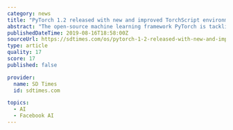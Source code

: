```yaml
---
category: news
title: "PyTorch 1.2 released with new and improved TorchScript environment"
abstract: "The open-source machine learning framework PyTorch is tackling production usage in its latest release. PyTorch 1.2 features an update to the TorchScript environment. TorchScript enables users to ..."
publishedDateTime: 2019-08-16T18:58:00Z
sourceUrl: https://sdtimes.com/os/pytorch-1-2-released-with-new-and-improved-torchscript-environment/
type: article
quality: 17
score: 17
published: false

provider:
  name: SD Times
  id: sdtimes.com

topics:
  - AI
  - Facebook AI
---
```

